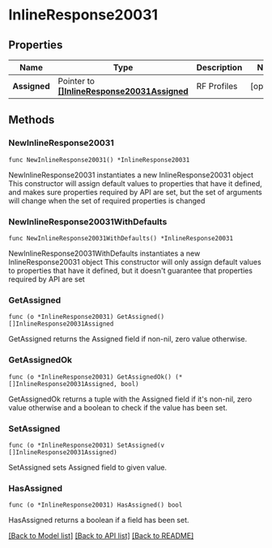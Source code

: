 # InlineResponse20031

## Properties

Name | Type | Description | Notes
------------ | ------------- | ------------- | -------------
**Assigned** | Pointer to [**[]InlineResponse20031Assigned**](InlineResponse20031Assigned.md) | RF Profiles | [optional] 

## Methods

### NewInlineResponse20031

`func NewInlineResponse20031() *InlineResponse20031`

NewInlineResponse20031 instantiates a new InlineResponse20031 object
This constructor will assign default values to properties that have it defined,
and makes sure properties required by API are set, but the set of arguments
will change when the set of required properties is changed

### NewInlineResponse20031WithDefaults

`func NewInlineResponse20031WithDefaults() *InlineResponse20031`

NewInlineResponse20031WithDefaults instantiates a new InlineResponse20031 object
This constructor will only assign default values to properties that have it defined,
but it doesn't guarantee that properties required by API are set

### GetAssigned

`func (o *InlineResponse20031) GetAssigned() []InlineResponse20031Assigned`

GetAssigned returns the Assigned field if non-nil, zero value otherwise.

### GetAssignedOk

`func (o *InlineResponse20031) GetAssignedOk() (*[]InlineResponse20031Assigned, bool)`

GetAssignedOk returns a tuple with the Assigned field if it's non-nil, zero value otherwise
and a boolean to check if the value has been set.

### SetAssigned

`func (o *InlineResponse20031) SetAssigned(v []InlineResponse20031Assigned)`

SetAssigned sets Assigned field to given value.

### HasAssigned

`func (o *InlineResponse20031) HasAssigned() bool`

HasAssigned returns a boolean if a field has been set.


[[Back to Model list]](../README.md#documentation-for-models) [[Back to API list]](../README.md#documentation-for-api-endpoints) [[Back to README]](../README.md)


